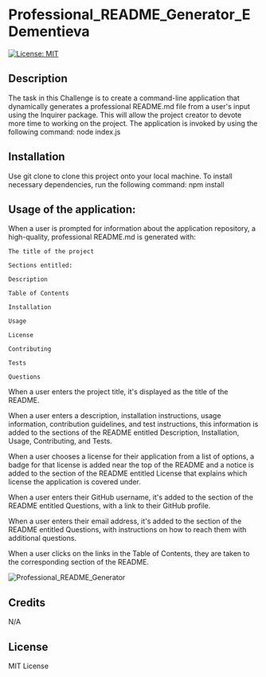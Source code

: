 # Professional_README_Generator_EDementieva

  [![License: MIT](https://img.shields.io/badge/License-MIT-yellow.svg)](https://opensource.org/licenses/MIT)

## Description

The task in this Challenge is to create a command-line application that dynamically generates a professional README.md file from a user's input using the Inquirer package. This will allow the project creator to devote more time to working on the project. The application is invoked by using the following command: node index.js


## Installation

Use git clone to clone this project onto your local machine. To install necessary dependencies, run the following command: npm install

## Usage of the application:

When a user is prompted for information about the application repository, a high-quality, professional README.md is generated with:

    The title of the project

    Sections entitled:

    Description

    Table of Contents

    Installation

    Usage

    License

    Contributing

    Tests

    Questions

When a user enters the project title, it's displayed as the title of the README.

When a user enters a description, installation instructions, usage information, contribution guidelines, and test instructions, this information is added to the sections of the README entitled Description, Installation, Usage, Contributing, and Tests.

When a user chooses a license for their application from a list of options, a badge for that license is added near the top of the README and a notice is added to the section of the README entitled License that explains which license the application is covered under.

When a user enters their GitHub username, it's added to the section of the README entitled Questions, with a link to their GitHub profile.

When a user enters their email address, it's added to the section of the README entitled Questions, with instructions on how to reach them with additional questions.

When a user clicks on the links in the Table of Contents, they are taken to the corresponding section of the README.


![Professional_README_Generator](./assets/images/screenshot.png)



## Credits

N/A

## License

MIT License
